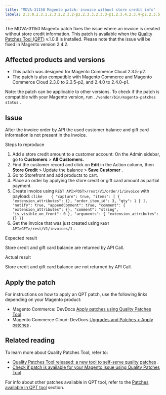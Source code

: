 ```yaml
---
title: "MDVA-31150 Magento patch: invoice without store credit info"
labels: 2.3.0,2.3.1,2.3.2,2.3.2-p2,2.3.3,2.3.3-p1,2.3.4,2.3.4-p2,2.3.5,2.3.5-p1,2.3.5-p2,2.3.6,2.4.0,2.4.0-p1,2.4.1,API,QPT 1.0.8,Magento Commerce,Magento Commerce Cloud,Quality Patches Tool,credit,invoice,order,store,support tools
---
```


The MDVA-31150 Magento patch fixes the issue where an invoice is created without store credit information. This patch is available when the [Quality Patches Tool (QPT)](https://support.magento.com/hc/en-us/articles/360047139492) v.1.0.8 is installed. Please note that the issue will be fixed in Magento version 2.4.2.

## Affected products and versions

* This patch was designed for Magento Commerce Cloud 2.3.5-p2.
* The patch is also compatible with Magento Commerce and Magento Commerce Cloud 2.3.0 to 2.3.5-p2, and 2.4.0 to 2.4.0-p1.

Note: the patch can be applicable to other versions. To check if the patch is compatible with your Magento version, run `./vendor/bin/magento-patches status` .

## Issue

After the invoice order by API the used customer balance and gift card information is not present in the invoice.

 <span class="wysiwyg-underline">Steps to reproduce</span> 

1. Add a store credit amount to a customer account: On the Admin sidebar, go to **Customers** > **All Customers.** 
1. Find the customer record and click on **Edit** in the Action column, then **Store Credit** > Update the balance > **Save Customer** .
1. Go to Storefront and add products to cart.
1. Place an order by applying the store credit or gift card amount as partial payment.
1. Create invoice using `REST API>POST>/rest/V1/order/1/invoice` with payload:    ```clike    { "capture": true, "items": [ { "extension_attributes": {}, "order_item_id": 3, "qty": 1 } ], "notify": true, "appendComment": true, "comment": { "extension_attributes": {}, "comment": "string", "is_visible_on_front": 0 }, "arguments": { "extension_attributes": {} }}    ```    
1. Get the invoice that was just created using `REST API>GET>/rest/V1/invoices/1` .

 <span class="wysiwyg-underline">Expected result</span> 

Store credit and gift card balance are returned by API Call.

 <span class="wysiwyg-underline">Actual result</span> 

Store credit and gift card balance are not returned by API Call.

## Apply the patch

For instructions on how to apply an QPT patch, use the following links depending on your Magento product:

* Magento Commerce: DevDocs [Apply patches using Quality Patches Tool](https://devdocs.magento.com/guides/v2.4/comp-mgr/patching/mqp.html) .
* Magento Commerce Cloud: DevDocs [Upgrades and Patches > Apply patches](https://devdocs.magento.com/cloud/project/project-patch.html) .

## Related reading

To learn more about Quality Patches Tool, refer to:

* [Quality Patches Tool released: a new tool to self-serve quality patches](https://support.magento.com/hc/en-us/articles/360047139492) .
* [Check if patch is available for your Magento issue using Quality Patches Tool](https://support.magento.com/hc/en-us/articles/360047125252) .

For info about other patches available in QPT tool, refer to the [Patches available in QPT tool](https://support.magento.com/hc/en-us/sections/360010506631-Patches-available-in-QPT-tool-) section.